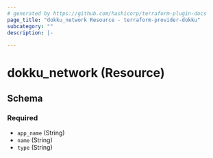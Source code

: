```yaml
---
# generated by https://github.com/hashicorp/terraform-plugin-docs
page_title: "dokku_network Resource - terraform-provider-dokku"
subcategory: ""
description: |-
  
---
```


# dokku_network (Resource)





<!-- schema generated by tfplugindocs -->
## Schema

### Required

- `app_name` (String)
- `name` (String)
- `type` (String)


